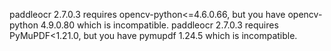 paddleocr 2.7.0.3 requires opencv-python<=4.6.0.66, but you have opencv-python 4.9.0.80 which is incompatible.
paddleocr 2.7.0.3 requires PyMuPDF<1.21.0, but you have pymupdf 1.24.5 which is incompatible.